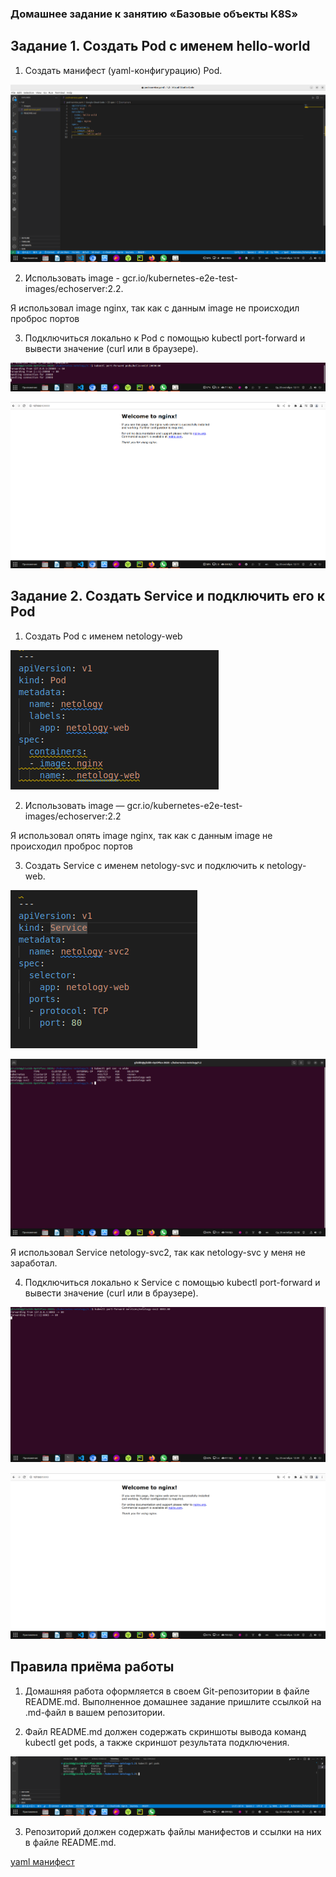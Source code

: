 
### Домашнее задание к занятию «Базовые объекты K8S»

## Задание 1. Создать Pod с именем hello-world

1. Создать манифест (yaml-конфигурацию) Pod.

![Скрин 1](./images/1.png)

2. Использовать image - gcr.io/kubernetes-e2e-test-images/echoserver:2.2.

Я использовал image nginx, так как с данным image не происходил проброс портов

3. Подключиться локально к Pod с помощью kubectl port-forward и вывести значение (curl или в браузере).

![Скрин 2](./images/2.png)

![Скрин 3](./images/3.png)


## Задание 2. Создать Service и подключить его к Pod

1. Создать Pod с именем netology-web

![Скрин 4](./images/7.png)

2. Использовать image — gcr.io/kubernetes-e2e-test-images/echoserver:2.2

Я использовал опять image nginx, так как с данным image не происходил проброс портов

3. Создать Service с именем netology-svc и подключить к netology-web.

![Скрин 5](./images/8.png)

![Скрин 6](./images/4.png)

Я использовал Service netology-svc2, так как netology-svc у меня не заработал.

4. Подключиться локально к Service с помощью kubectl port-forward и вывести значение (curl или в браузере).

![Скрин 7](./images/5.png)

![Скрин 8](./images/6.png)

## Правила приёма работы

1. Домашняя работа оформляется в своем Git-репозитории в файле README.md. Выполненное домашнее задание пришлите ссылкой на .md-файл в вашем репозитории.

2. Файл README.md должен содержать скриншоты вывода команд kubectl get pods, а также скриншот результата подключения. 

![Скрин 9](./images/9.png)

3. Репозиторий должен содержать файлы манифестов и ссылки на них в файле README.md.

[yaml манифест](https://github.com/george25031996/kubernetes-netology/blob/main/1.2/pod%2Bservice.yaml)
